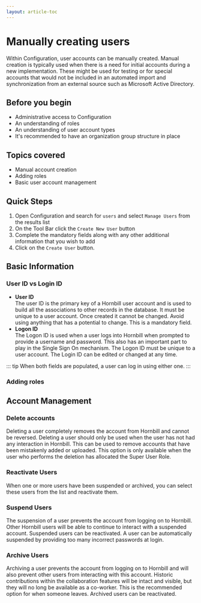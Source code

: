 ```yaml
---
layout: article-toc
---
```

# Manually creating users
Within Configuration, user accounts can be manually created. Manual creation is typically used when there is a need for initial accounts during a new implementation. These might be used for testing or for special accounts that would not be included in an automated import and synchronization from an external source such as Microsoft Active Directory.

## Before you begin
* Administrative access to Configuration
* An understanding of roles
* An understanding of user account types
* It's recommended to have an organization group structure in place

## Topics covered
* Manual account creation
* Adding roles
* Basic user account management

## Quick Steps
1. Open Configuration and search for `users` and select `Manage Users` from the results list
1. On the Tool Bar click the `Create New User` button
1. Complete the mandatory fields along with any other additional information that you wish to add
1. Click on the `Create User` button.

## Basic Information

### User ID vs Login ID
* **User ID**<br>The user ID is the primary key of a Hornbill user account and is used to build all the associations to other records in the database. It must be unique to a user account. Once created it cannot be changed.  Avoid using anything that has a potential to change. This is a mandatory field.
* **Logon ID**<br>The Logon ID is used when a user logs into Hornbill when prompted to provide a username and password. This also has an important part to play in the Single Sign On mechanism. The Logon ID must be unique to a user account. The Login ID can be edited or changed at any time.

::: tip
When both fields are populated, a user can log in using either one.
:::

### Adding roles

## Account Management

### Delete accounts
Deleting a user completely removes the account from Hornbill and cannot be reversed. Deleting a user should only be used when the user has not had any interaction in Hornbill. This can be used to remove accounts that have been mistakenly added or uploaded. This option is only available when the user who performs the deletion has allocated the Super User Role.

### Reactivate Users
When one or more users have been suspended or archived, you can select these users from the list and reactivate them.

### Suspend Users
The suspension of a user prevents the account from logging on to Hornbill. Other Hornbill users will be able to continue to interact with a suspended account. Suspended users can be reactivated. A user can be automatically suspended by providing too many incorrect passwords at login.

### Archive Users
Archiving a user prevents the account from logging on to Hornbill and will also prevent other users from interacting with this account. Historic contributions within the collaboration features will be intact and visible, but they will no long be available as a co-worker. This is the recommended option for when someone leaves. Archived users can be reactivated.